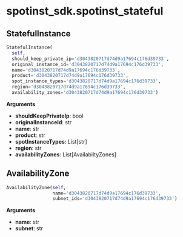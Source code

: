 <h1 id="spotinst_sdk.spotinst_stateful">spotinst_sdk.spotinst_stateful</h1>


<h2 id="spotinst_sdk.spotinst_stateful.StatefulInstance">StatefulInstance</h2>

```python
StatefulInstance(
  self,
  should_keep_private_ip='d3043820717d74d9a17694c176d39733',
  original_instance_id='d3043820717d74d9a17694c176d39733',
  name='d3043820717d74d9a17694c176d39733',
  product='d3043820717d74d9a17694c176d39733',
  spot_instance_types='d3043820717d74d9a17694c176d39733',
  region='d3043820717d74d9a17694c176d39733',
  availability_zones='d3043820717d74d9a17694c176d39733')
```

__Arguments__

- __shouldKeepPrivateIp__: bool
- __originalInstanceId__: str
- __name__: str
- __product__: str
- __spotInstanceTypes__: List[str]
- __region__: str
- __availabilityZones__: List[AvailabiltyZones]

<h2 id="spotinst_sdk.spotinst_stateful.AvailabilityZone">AvailabilityZone</h2>

```python
AvailabilityZone(self,
                 name='d3043820717d74d9a17694c176d39733',
                 subnet_ids='d3043820717d74d9a17694c176d39733')
```

__Arguments__

- __name__: str
- __subnet__: str

